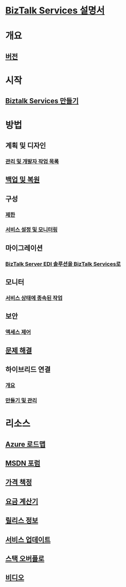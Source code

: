 # [BizTalk Services 설명서](index.md)

# 개요
## [버전](biztalk-editions-feature-chart.md)

# 시작
## [Biztalk Services 만들기](biztalk-provision-services.md)

# 방법
## 계획 및 디자인
### [관리 및 개발자 작업 목록](biztalk-services-administration-and-development-task-list.md)
## [백업 및 복원](biztalk-backup-restore.md)
## 구성
### [제한](biztalk-throttling-thresholds.md)
### [서비스 설정 및 모니터링](biztalk-dashboard-monitor-scale-tabs.md)
## 마이그레이션
### [BizTalk Server EDI 솔루션을 BizTalk Services로](biztalk-migrating-to-edi-guide.md)
## 모니터
### [서비스 상태에 종속된 작업](biztalk-service-state-chart.md)
## 보안
### [액세스 제어](biztalk-issuer-name-issuer-key.md)
## [문제 해결](biztalk-troubleshoot-using-ops-logs.md)
## 하이브리드 연결
### [개요](integration-hybrid-connection-overview.md)
### [만들기 및 관리](integration-hybrid-connection-create-manage.md)

# 리소스
## [Azure 로드맵](https://azure.microsoft.com/roadmap/)
## [MSDN 포럼](https://social.msdn.microsoft.com/Forums/en-US/home?forum=azurebiztalksvcs)
## [가격 책정](https://azure.microsoft.com/pricing/details/biztalk-services/)
## [요금 계산기](https://azure.microsoft.com/pricing/calculator/)
## [릴리스 정보](biztalk-release-notes.md)
## [서비스 업데이트](https://azure.microsoft.com/updates/?product=biztalk-services)
## [스택 오버플로](http://stackoverflow.com/questions/tagged/biztalk-services)
## [비디오](https://azure.microsoft.com/documentation/videos/index/?services=biztalk-services)
